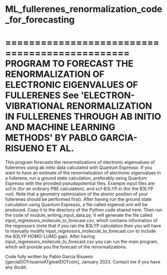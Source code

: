 # ML_fullerenes_renormalization_code_for_forecasting

===============================================
                 PROGRAM TO FORECAST THE RENORMALIZATION OF ELECTRONIC EIGENVALUES OF FULLERENES
      See 'ELECTRON-VIBRATIONAL RENORMALIZATION IN FULLERENES THROUGH AB INITIO AND MACHINE LEARNING METHODS'
                                       BY PABLO GARCIA-RISUENO ET AL.
===============================================

This program forecasts the renormalizations of electronic eigenvalues of fullerenes using ab initio data calculated with
Quantum Espresso. If you want to have an estimate of the renormalization of electronic eigenvalues in a fullerene,
run a ground state calculation, preferably using Quantum Espresso with the provided pseudopotential files. Example input files
are scf.in (for an ordinary PBE calculation), and scf-B3LYP.in (for the B3LYP run). Note that a geometry optimization
of the atomic position of your fullerenes should be performed first). 
After having run the ground state calculation using Quantum Espresso, a file called eigenval.xml will be produced. Copy it
to the directory of the Python code shared here. Then run the code of module_writing_input_data.py. It will generate the file
called input_regressors_molecule_to_forecast.csv, which contains information of the regressors (note that if you ran the B3LYP 
calculation then you will have to manually modify input_regressors_molecule_to_forecast.csv to include the B3LYP HOMO-LUMO gap).
After having input_regressors_molecule_to_forecast.csv you can run the main program, which will provide you the forecast of the
renormalizations.

Code fully written by Pablo Garcia Risueno [garciaDOTrisuenoATgmailDOTcom], January 2023. Contact me if you have any doubt.
